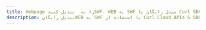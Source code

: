 ---title: Webpage را به  تبدیل کنیدSWF، WEB به SWF مبدل رایگان یا Curl SDKdescription: تبدیل رایگانWEB به SWF با استفاده از Curl Cloud APIs & SDK همچنین اسناد PDF را در Cloud ایجاد، ویرایش و رندر کنید.---